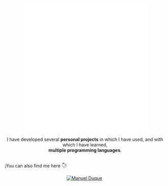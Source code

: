 <div align="center">
  <img src="./assets/welcome.svg" width="400" height="400" alt="css-in-readme">
</div>

<p align="center">
  I have developed several <strong>personal projects</strong> in which I have used, and with which I have learned,
  <br>
  <strong>multiple programming languages</strong>.
  <br><br>

  ¡You can also find me here 👇!
</p>

<p align="center">
   <a href="https://www.linkedin.com/in/manuel-duque-n/" target="blank" style="margin-right: 4px;">
    <img align="center" src="https://static-exp1.licdn.com/sc/h/akt4ae504epesldzj74dzred8" alt="Manuel Duque" height="28px" width="28px"/>
  </a> 
</p>